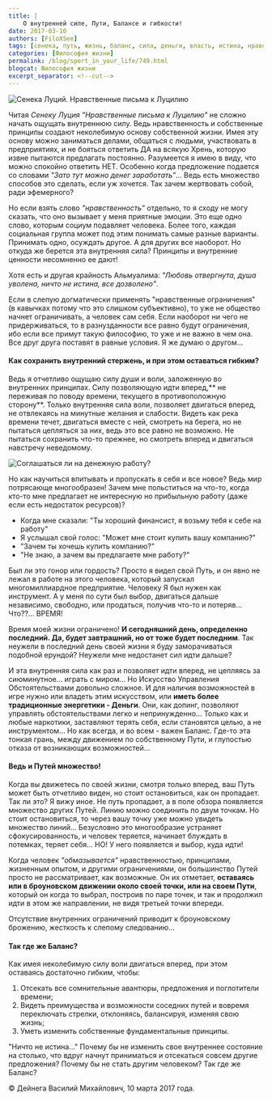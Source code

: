 ```yaml
---
title: |
    О внутренней силе, Пути, Балансе и гибкости!
date: 2017-03-10
authors: [FiloXSee]
tags: [сенека, путь, жизнь, баланс, сила, деньги, власть, истина, нравственность, воля, принципы, опыт, время]
categories: [Философия жизни]
permalink: /blog/sport_in_your_life/749.html
blogcat: Философия жизни
excerpt_separator: <!--cut-->
---
```


![Сенека Луций. Нравственные письма к Луцилию](http://itw66.ru/uploads/images/00/00/02/2017/03/10/a9cb37.jpg)


Читая *Сенеку Луция "Нравственные письма к Луцилию"* не сложно начать ощущать внутреннюю силу. Ведь нравственность и собственные принципы создают неколебимую основу собственной жизни. Имея эту основу можно заниматься делами, общаться с людьми, участвовать в предприятиях, и не бояться ответить ДА на всякую Хрень, которую извне пытаются предлагать постоянно. Разумеется я имею в виду, что можно спокойно ответить НЕТ. Особенно когда предложение подается со словами *"Зато тут можно денег заработать"*... Ведь есть множество способов это сделать, если уж хочется. Так зачем жертвовать собой, ради эфемерного?

Но если взять слово *"нравственность"* отдельно, то я сходу не могу сказать, что оно вызывает у меня приятные эмоции. Это еще одно слово, которым социум подавляет человека. Более того, каждая социальная группа может под этим понимать самые разные варианты. Принимать одно, осуждать другое. А для других все наоборот. Но откуда же берется эта внутренняя сила? Принципы и внутренние ценности несомненно ее дают!

Хотя есть и другая крайность Альмуалима: *"Любовь отвергнута, душа уволена, ничто не истина, все дозволено"*.

Если в слепую догматически применять "нравственные ограничения" (в кавычках потому что это слишком субъективно), то уже не общество начнет ограничивать, а человек сам себя. Если наоборот ни чего не придерживаться, то в разнузданности все равно будут ограничения, ибо если все примут такую философию, то уже и не важно в чем она. Все друг друга поставят в равные условия. Я же думаю о другом... 

<!--cut-->

#### **Как сохранить внутренний стержень, и при этом оставаться гибким?**

Ведь я отчетливо ощущаю силу души и воли, заложенную во внутренних принципах. Силу позволяющую идти вперед,** не переживая по поводу времени, текущего в противоположную сторону**. Только внутренняя сила воли, позволяет двигаться вперед, не отвлекаясь на минутные желания и слабости. Видеть как река времени течет, двигаться вместе с ней, смотреть на берега, но не пытаться цепляться за них, ведь это все равно не возможно. Не пытаться сохранить что-то прежнее, но смотреть вперед и двигаться навстречу неведомому.


![Соглашаться ли на денежную работу?](http://itw66.ru/uploads/images/00/00/02/2017/03/10/4002ad.jpg)

Но как научиться впитывать и пропускать в себя и все новое? Ведь мир потрясающе многообразен! Зачем мне польститься на что-то, когда кто-то мне предлагает не интересную но прибыльную работу (даже если есть недостаток ресурсов)? 

- Когда мне сказали: "Ты хороший финансист, я возьму тебя к себе на работу"
- Я услышал свой голос: "Может мне стоит купить вашу компанию?"
- "Зачем ты хочешь купить компанию?"
- "Не знаю, а зачем вы предлагаете мне работу?"

Был ли это гонор или гордость? Просто я видел свой Путь, и он явно не лежал в работе на этого человека, который запускал многомиллиардное предприятие. Человеку Я был нужен как инструмент. А у меня по сути был выбор, двигаться дальше независимо, свободно, или продаться, получив что-то и потеряв... Что??... ВРЕМЯ!

Время моей жизни ограничено! **И сегодняшний день, определенно последний. Да, будет завтрашний, но от тоже будет последним**. Так неужели в последний день своей жизни я буду заморачиваться подобной ерундой? Неужели мне недостанет сил идти дальше?

И эта внутренняя сила как раз и позволяет идти вперед, не цепляясь за сиюминутное... играть с миром... Но Искусство Управления Обстоятельствами довольно сложное. И для наличия возможностей в игре нужно или владеть этим искусством, или **иметь более традиционные энергетики - Деньги**. Они, как допинг, позволяют управлять обстоятельствами легко и непринужденно... Только как и любые наркотики, заставляют терять себя, если становятся целью, а не инструментом... Но как всегда, и во всем - важен Баланс. Где-то эта тонкая грань, между движением по собственному Пути, и глупостью отказа от возникающих возможностей...

#### **Ведь и Путей множество!**


Когда вы движетесь по своей жизни, смотря только вперед, ваш Путь может быть отчетливо виден, но стоит остановиться, как он пропадает. Так ли это? Я вижу иное. Не путь пропадает, а в поле обзора появляется множество других Путей. Линию можно соединить по двум точкам. Но стоит остановиться, то через вашу точку уже можно увидеть множество линий... Безусловно это многообразие устраняет сфокусированность, и человек теряется, начинает блуждать в потемках, теряет себя... НО! У него появляется и выбор, куда идти!

Когда человек *"обмазывается"* нравственностью, принципами, жизненным опытом, и другими ограничениями, он большинство Путей просто не рассматривает, как возможные. Он их отметает, **оставаясь или в броуновском движении около своей точки, или на своем Пути**, который он когда то выбрал, построив по паре точек, и так и продолжил идти в этом же направлении, не видя третьей точки впереди.

Отсутствие внутренних ограничений приводит к броуновскому брожению, жесткость к слепому следованию...

#### **Так где же Баланс?**


Как имея неколебимую силу воли двигаться вперед, при этом оставаясь достаточно гибким, чтобы:
1. Отсекать все сомнительные авантюры, предложения и поглотители времени;
2. Видеть преимущества и возможности соседних путей и вовремя переключать стрелки, отклоняясь, балансируя, изменяя свою жизнь;
3. Уметь изменить собственные фундаментальные принципы.

"Ничто не истина..." Почему бы не изменить свое внутреннее состояние на столько, что вдруг начнут приниматься и отсекаться совсем другие предложения? Почему бы не стать другим человеком? Так где же Баланс?

© Дейнега Василий Михайлович, 10 марта 2017 года.
